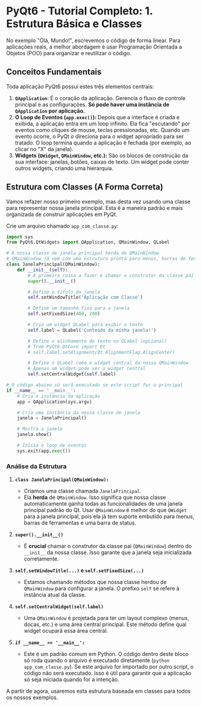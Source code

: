 # PyQt6 - Tutorial Completo: 1. Estrutura Básica e Classes

No exemplo "Olá, Mundo!", escrevemos o código de forma linear. Para aplicações reais, a melhor abordagem é usar Programação Orientada a Objetos (POO) para organizar e reutilizar o código.

## Conceitos Fundamentais

Toda aplicação PyQt6 possui estes três elementos centrais:

1.  **`QApplication`**: É o coração da aplicação. Gerencia o fluxo de controle principal e as configurações. **Só pode haver uma instância de `QApplication` por aplicação.**
2.  **O Loop de Eventos (`app.exec()`):** Depois que a interface é criada e exibida, a aplicação entra em um loop infinito. Ela fica "escutando" por eventos como cliques de mouse, teclas pressionadas, etc. Quando um evento ocorre, o PyQt o direciona para o widget apropriado para ser tratado. O loop termina quando a aplicação é fechada (por exemplo, ao clicar no "X" da janela).
3.  **Widgets (`QWidget`, `QMainWindow`, etc.):** São os blocos de construção da sua interface: janelas, botões, caixas de texto. Um widget pode conter outros widgets, criando uma hierarquia.

## Estrutura com Classes (A Forma Correta)

Vamos refazer nosso primeiro exemplo, mas desta vez usando uma classe para representar nossa janela principal. Esta é a maneira padrão e mais organizada de construir aplicações em PyQt.

Crie um arquivo chamado `app_com_classe.py`:

```python
import sys
from PyQt6.QtWidgets import QApplication, QMainWindow, QLabel

# A nossa classe de janela principal herda de QMainWindow
# QMainWindow já vem com uma estrutura pronta para menus, barras de ferramentas, etc.
class JanelaPrincipal(QMainWindow):
    def __init__(self):
        # A primeira coisa a fazer é chamar o construtor da classe pai (QMainWindow)
        super().__init__()

        # Define o título da janela
        self.setWindowTitle('Aplicação com Classe')

        # Define um tamanho fixo para a janela
        self.setFixedSize(400, 200)

        # Cria um widget QLabel para exibir o texto
        self.label = QLabel('Conteúdo da minha janela!')

        # Define o alinhamento do texto no QLabel (opcional)
        # from PyQt6.QtCore import Qt
        # self.label.setAlignment(Qt.AlignmentFlag.AlignCenter)

        # Define o QLabel como o widget central da nossa QMainWindow
        # Apenas um widget pode ser o widget central
        self.setCentralWidget(self.label)

# O código abaixo só será executado se este script for o principal
if __name__ == '__main__':
    # Cria a instância da aplicação
    app = QApplication(sys.argv)

    # Cria uma instância da nossa classe de janela
    janela = JanelaPrincipal()

    # Mostra a janela
    janela.show()

    # Inicia o loop de eventos
    sys.exit(app.exec())
```

### Análise da Estrutura

1.  **`class JanelaPrincipal(QMainWindow):`**

    - Criamos uma classe chamada `JanelaPrincipal`.
    - Ela **herda** de `QMainWindow`. Isso significa que nossa classe automaticamente ganha todas as funcionalidades de uma janela principal padrão do Qt. Usar `QMainWindow` é melhor do que `QWidget` para a janela principal, pois ela já tem suporte embutido para menus, barras de ferramentas e uma barra de status.

2.  **`super().__init__()`**

    - É **crucial** chamar o construtor da classe pai (`QMainWindow`) dentro do `__init__` da nossa classe. Isso garante que a janela seja inicializada corretamente.

3.  **`self.setWindowTitle(...)` e `self.setFixedSize(...)`**

    - Estamos chamando métodos que nossa classe herdou de `QMainWindow` para configurar a janela. O prefixo `self` se refere à instância atual da classe.

4.  **`self.setCentralWidget(self.label)`**

    - Uma `QMainWindow` é projetada para ter um layout complexo (menus, docas, etc.) e uma área central principal. Este método define qual widget ocupará essa área central.

5.  **`if __name__ == '__main__':`**
    - Este é um padrão comum em Python. O código dentro deste bloco só roda quando o arquivo é executado diretamente (`python app_com_classe.py`). Se este arquivo for importado por outro script, o código não será executado. Isso é útil para garantir que a aplicação só seja iniciada quando for a intenção.

A partir de agora, usaremos esta estrutura baseada em classes para todos os nossos exemplos.
